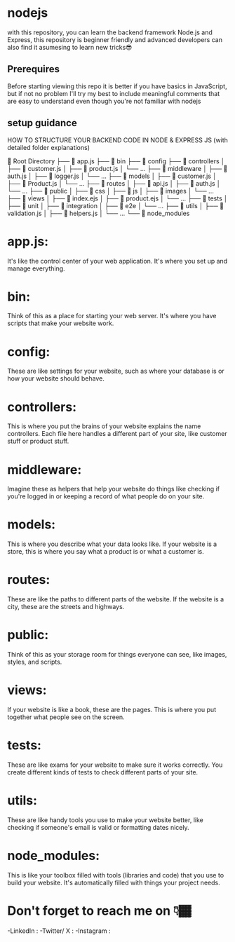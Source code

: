 # nodejs

with this repository, you can learn the backend framework Node.js and Express,
this repository is beginner friendly and advanced developers can also
find it asumesing to learn new tricks😎

## Prerequires

Before starting viewing this repo it is better if you have basics in JavaScript, but if not
no problem I'll try my best to include meaningful comments that are easy to understand even though
you're not familiar with nodejs

## setup guidance

HOW TO STRUCTURE YOUR BACKEND CODE IN NODE & EXPRESS JS (with detailed folder explanations)

📁 Root Directory
├── 📄 app.js
├── 📁 bin
├── 📁 config
├── 📁 controllers
│ ├── 📄 customer.js
│ ├── 📄 product.js
│ └── ...
├── 📁 middleware
│ ├── 📄 auth.js
│ ├── 📄 logger.js
│ └── ...
├── 📁 models
│ ├── 📄 customer.js
│ ├── 📄 Product.js
│ └── ...
├── 📁 routes
│ ├── 📄 api.js
│ ├── 📄 auth.js
│ └── ...
├── 📁 public
│ ├── 📁 css
│ ├── 📁 js
│ ├── 📁 images
│ └── ...
├── 📁 views
│ ├── 📄 index.ejs
│ ├── 📄 product.ejs
│ └── ...
├── 📁 tests
│ ├── 📁 unit
│ ├── 📁 integration
│ ├── 📁 e2e
│ └── ...
├── 📁 utils
│ ├── 📄 validation.js
│ ├── 📄 helpers.js
│ └── ...
└── 📁 node_modules

# app.js:

It's like the control center of your web application. It's where you set up and manage everything.

# bin:

Think of this as a place for starting your web server. It's where you have scripts that make your website work.

# config:

These are like settings for your website, such as where your database is or how your website should behave.

# controllers:

This is where you put the brains of your website explains the name controllers. Each file here handles a different part of your site, like customer stuff or product stuff.

# middleware:

Imagine these as helpers that help your website do things like checking if you're logged in or keeping a record of what people do on your site.

# models:

This is where you describe what your data looks like. If your website is a store, this is where you say what a product is or what a customer is.

# routes:

These are like the paths to different parts of the website. If the website is a city, these are the streets and highways.

# public:

Think of this as your storage room for things everyone can see, like images, styles, and scripts.

# views:

If your website is like a book, these are the pages. This is where you put together what people see on the screen.

# tests:

These are like exams for your website to make sure it works correctly. You create different kinds of tests to check different parts of your site.

# utils:

These are like handy tools you use to make your website better, like checking if someone's email is valid or formatting dates nicely.

# node_modules:

This is like your toolbox filled with tools (libraries and code) that you use to build your website. It's automatically filled with things your project needs.

# Don't forget to reach me on 👇🏾

-LinkedIn :
-Twitter/ X :
-Instagram :
